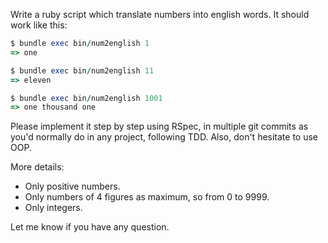Write a ruby script which translate numbers into english words. It should work like this:

```ruby
$ bundle exec bin/num2english 1
=> one

$ bundle exec bin/num2english 11
=> eleven

$ bundle exec bin/num2english 1001
=> one thousand one
```

Please implement it step by step using RSpec, in multiple git commits as you'd normally do in any project, following TDD. Also, don't hesitate to use OOP.

More details:
* Only positive numbers.
* Only numbers of 4 figures as maximum, so from 0 to 9999.
* Only integers.

Let me know if you have any question.